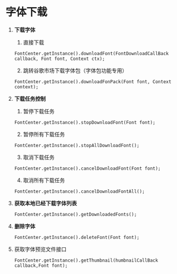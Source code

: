 # 字体下载

1. **下载字体**

    1. 直接下载
     ```
    FontCenter.getInstance().downloadFont(FontDownloadCallBack callback, Font font, Context ctx);
    ```
    2. 跳转谷歌市场下载字体包（字体包功能专用）
    ```
    FontCenter.getInstance().downloadFonPack(Font font, Context context);
    ```

2. **下载任务控制**

    1. 暂停下载任务
    ```
    FontCenter.getInstance().stopDownloadFont(Font font);
    ```
    2. 暂停所有下载任务
    ```
    FontCenter.getInstance().stopAllDownloadFont();
    ```
    3. 取消下载任务
    ```
    FontCenter.getInstance().cancelDownloadFont(Font font);
    ```
    4. 取消所有下载任务
    ```
    FontCenter.getInstance().cancelDownloadFontAll();
    ```

3. **获取本地已经下载字体列表**
    ```
    FontCenter.getInstance().getDownloadedFonts();
    ```
4. **删除字体**
    ```
    FontCenter.getInstance().deleteFont(Font font);
    ```
5. 获取字体预览文件接口
    ```
    FontCenter.getInstance().getThumbnail(humbnailCallBack callback,Font font);
    ```

